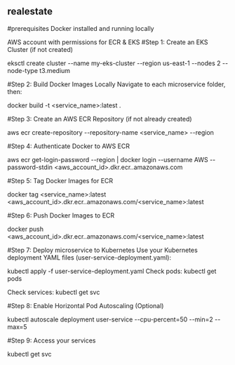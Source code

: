 ## realestate
#prerequisites
Docker installed and running locally

AWS account with permissions for ECR & EKS
#Step 1: Create an EKS Cluster (if not created)

eksctl create cluster --name my-eks-cluster --region us-east-1 --nodes 2 --node-type t3.medium

#Step 2: Build Docker Images Locally
Navigate to each microservice folder, then:

docker build -t <service_name>:latest .

#Step 3: Create an AWS ECR Repository (if not already created)

aws ecr create-repository --repository-name <service_name> --region <region>

#Step 4: Authenticate Docker to AWS ECR

aws ecr get-login-password --region <region> | docker login --username AWS --password-stdin <aws_account_id>.dkr.ecr.<region>.amazonaws.com

#Step 5: Tag Docker Images for ECR

docker tag <service_name>:latest <aws_account_id>.dkr.ecr.<region>.amazonaws.com/<service_name>:latest

#Step 6: Push Docker Images to ECR

docker push <aws_account_id>.dkr.ecr.<region>.amazonaws.com/<service_name>:latest

#Step 7: Deploy microservice to Kubernetes
Use your Kubernetes deployment YAML files (user-service-deployment.yaml):

kubectl apply -f user-service-deployment.yaml
Check pods:
kubectl get pods

Check services:
kubectl get svc

#Step 8: Enable Horizontal Pod Autoscaling (Optional)

kubectl autoscale deployment user-service --cpu-percent=50 --min=2 --max=5

#Step 9: Access your services

kubectl get svc

